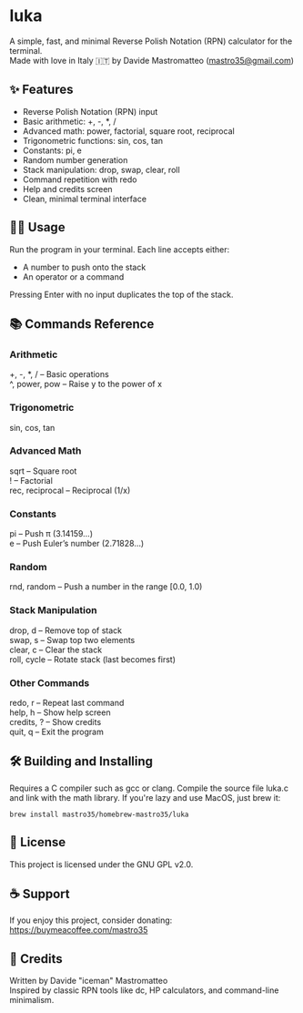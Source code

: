 # luka

A simple, fast, and minimal Reverse Polish Notation (RPN) calculator for the terminal.  
Made with love in Italy 🇮🇹 by Davide Mastromatteo (mastro35@gmail.com)

## ✨ Features

- Reverse Polish Notation (RPN) input
- Basic arithmetic: +, -, *, /
- Advanced math: power, factorial, square root, reciprocal
- Trigonometric functions: sin, cos, tan
- Constants: pi, e
- Random number generation
- Stack manipulation: drop, swap, clear, roll
- Command repetition with redo
- Help and credits screen
- Clean, minimal terminal interface

## 🧑‍💻 Usage

Run the program in your terminal. Each line accepts either:
- A number to push onto the stack
- An operator or a command

Pressing Enter with no input duplicates the top of the stack.

## 📚 Commands Reference

### Arithmetic
+, -, *, / – Basic operations  
^, power, pow – Raise y to the power of x

### Trigonometric
sin, cos, tan

### Advanced Math
sqrt – Square root  
! – Factorial  
rec, reciprocal – Reciprocal (1/x)

### Constants
pi – Push π (3.14159…)  
e – Push Euler’s number (2.71828…)

### Random
rnd, random – Push a number in the range [0.0, 1.0)

### Stack Manipulation
drop, d – Remove top of stack  
swap, s – Swap top two elements  
clear, c – Clear the stack  
roll, cycle – Rotate stack (last becomes first)

### Other Commands
redo, r – Repeat last command  
help, h – Show help screen  
credits, ? – Show credits  
quit, q – Exit the program

## 🛠️ Building and Installing

Requires a C compiler such as gcc or clang. Compile the source file luka.c and link with the math library.
If you're lazy and use MacOS, just brew it:

```
brew install mastro35/homebrew-mastro35/luka
```

## 🧾 License

This project is licensed under the GNU GPL v2.0.

## ☕ Support

If you enjoy this project, consider donating:  
https://buymeacoffee.com/mastro35

## 🙏 Credits

Written by Davide "iceman" Mastromatteo  
Inspired by classic RPN tools like dc, HP calculators, and command-line minimalism.
